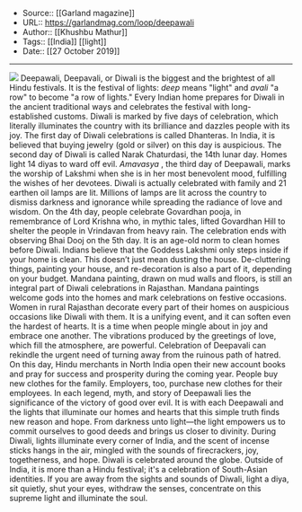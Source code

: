 ﻿
  * Source:: [[Garland magazine]]
  * URL:: https://garlandmag.com/loop/deepawali
  * Author:: [[Khushbu Mathur]]
  * Tags:: [[India]] [[light]]
  * Date:: [[27 October 2019]]


* * *
[![](https://garlandmag.com/wp-content/uploads/2019/10/IMG_20191025_163035435-1024x508.jpg)](https://garlandmag.com/wp-content/uploads/2019/10/IMG_20191025_163035435.jpg)
Deepawali, Deepavali, or Diwali is the biggest and the brightest of all Hindu festivals. It is the festival of lights: _deep_ means "light" and _avali_ "a row" to become "a row of lights." Every Indian home prepares for Diwali in the ancient traditional ways and celebrates the festival with long-established customs.
Diwali is marked by five days of celebration, which literally illuminates the country with its brilliance and dazzles people with its joy. The first day of Diwali celebrations is called Dhanteras. In India, it is believed that buying jewelry (gold or silver) on this day is auspicious. The second day of Diwali is called Narak Chaturdasi, the 14th lunar day. Homes light 14 diyas to ward off evil. _Amavasya_ , the third day of Deepawali, marks the worship of Lakshmi when she is in her most benevolent mood, fulfilling the wishes of her devotees. Diwali is actually celebrated with family and 21 earthen oil lamps are lit. Millions of lamps are lit across the country to dismiss darkness and ignorance while spreading the radiance of love and wisdom. On the 4th day, people celebrate Govardhan pooja, in remembrance of Lord Krishna who, in mythic tales, lifted Govardhan Hill to shelter the people in Vrindavan from heavy rain. The celebration ends with observing Bhai Dooj on the 5th day.
It is an age-old norm to clean homes before Diwali. Indians believe that the Goddess Lakshmi only steps inside if your home is clean. This doesn’t just mean dusting the house. De-cluttering things, painting your house, and re-decoration is also a part of it, depending on your budget.
Mandana painting, drawn on mud walls and floors, is still an integral part of Diwali celebrations in Rajasthan. Mandana paintings welcome gods into the homes and mark celebrations on festive occasions. Women in rural Rajasthan decorate every part of their homes on auspicious occasions like Diwali with them.
It is a unifying event, and it can soften even the hardest of hearts. It is a time when people mingle about in joy and embrace one another. The vibrations produced by the greetings of love, which fill the atmosphere, are powerful. Celebration of Deepavali can rekindle the urgent need of turning away from the ruinous path of hatred.
On this day, Hindu merchants in North India open their new account books and pray for success and prosperity during the coming year. People buy new clothes for the family. Employers, too, purchase new clothes for their employees.
In each legend, myth, and story of Deepawali lies the significance of the victory of good over evil. It is with each Deepawali and the lights that illuminate our homes and hearts that this simple truth finds new reason and hope.
From darkness unto light—the light empowers us to commit ourselves to good deeds and brings us closer to divinity. During Diwali, lights illuminate every corner of India, and the scent of incense sticks hangs in the air, mingled with the sounds of firecrackers, joy, togetherness, and hope.
Diwali is celebrated around the globe. Outside of India, it is more than a Hindu festival; it's a celebration of South-Asian identities. If you are away from the sights and sounds of Diwali, light a diya, sit quietly, shut your eyes, withdraw the senses, concentrate on this supreme light and illuminate the soul.

